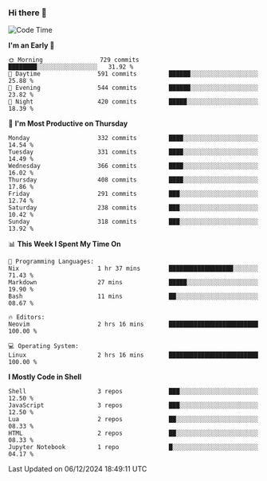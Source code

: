### Hi there 👋
<!--START_SECTION:waka-->
![Code Time](http://img.shields.io/badge/Code%20Time-343%20hrs%2049%20mins-blue)

**I'm an Early 🐤** 

```text
🌞 Morning                729 commits         ████████░░░░░░░░░░░░░░░░░   31.92 % 
🌆 Daytime                591 commits         ██████░░░░░░░░░░░░░░░░░░░   25.88 % 
🌃 Evening                544 commits         ██████░░░░░░░░░░░░░░░░░░░   23.82 % 
🌙 Night                  420 commits         █████░░░░░░░░░░░░░░░░░░░░   18.39 % 
```
📅 **I'm Most Productive on Thursday** 

```text
Monday                   332 commits         ████░░░░░░░░░░░░░░░░░░░░░   14.54 % 
Tuesday                  331 commits         ████░░░░░░░░░░░░░░░░░░░░░   14.49 % 
Wednesday                366 commits         ████░░░░░░░░░░░░░░░░░░░░░   16.02 % 
Thursday                 408 commits         ████░░░░░░░░░░░░░░░░░░░░░   17.86 % 
Friday                   291 commits         ███░░░░░░░░░░░░░░░░░░░░░░   12.74 % 
Saturday                 238 commits         ███░░░░░░░░░░░░░░░░░░░░░░   10.42 % 
Sunday                   318 commits         ███░░░░░░░░░░░░░░░░░░░░░░   13.92 % 
```


📊 **This Week I Spent My Time On** 

```text
💬 Programming Languages: 
Nix                      1 hr 37 mins        ██████████████████░░░░░░░   71.43 % 
Markdown                 27 mins             █████░░░░░░░░░░░░░░░░░░░░   19.90 % 
Bash                     11 mins             ██░░░░░░░░░░░░░░░░░░░░░░░   08.67 % 

🔥 Editors: 
Neovim                   2 hrs 16 mins       █████████████████████████   100.00 % 

💻 Operating System: 
Linux                    2 hrs 16 mins       █████████████████████████   100.00 % 
```

**I Mostly Code in Shell** 

```text
Shell                    3 repos             ███░░░░░░░░░░░░░░░░░░░░░░   12.50 % 
JavaScript               3 repos             ███░░░░░░░░░░░░░░░░░░░░░░   12.50 % 
Lua                      2 repos             ██░░░░░░░░░░░░░░░░░░░░░░░   08.33 % 
HTML                     2 repos             ██░░░░░░░░░░░░░░░░░░░░░░░   08.33 % 
Jupyter Notebook         1 repo              █░░░░░░░░░░░░░░░░░░░░░░░░   04.17 % 
```




 Last Updated on 06/12/2024 18:49:11 UTC
<!--END_SECTION:waka-->

<!--
**YoganshSharma/YoganshSharma** is a ✨ _special_ ✨ repository because its `README.md` (this file) appears on your GitHub profile.

Here are some ideas to get you started:

- 🔭 I’m currently working on ...
- 🌱 I’m currently learning ...
- 👯 I’m looking to collaborate on ...
- 🤔 I’m looking for help with ...
- 💬 Ask me about ...
- 📫 How to reach me: ...
- 😄 Pronouns: ...
- ⚡ Fun fact: ...
-->
